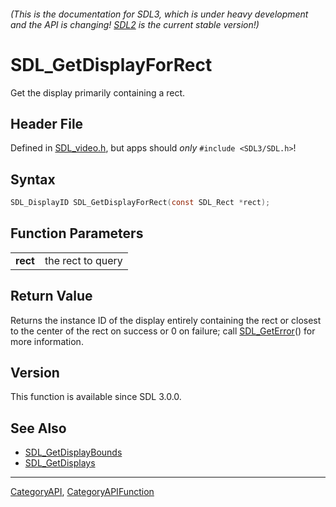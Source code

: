 ###### (This is the documentation for SDL3, which is under heavy development and the API is changing! [SDL2](https://wiki.libsdl.org/SDL2/) is the current stable version!)
# SDL_GetDisplayForRect

Get the display primarily containing a rect.

## Header File

Defined in [SDL_video.h](https://github.com/libsdl-org/SDL/blob/main/include/SDL3/SDL_video.h), but apps should _only_ `#include <SDL3/SDL.h>`!

## Syntax

```c
SDL_DisplayID SDL_GetDisplayForRect(const SDL_Rect *rect);

```

## Function Parameters

|              |                   |
| ------------ | ----------------- |
| **rect**     | the rect to query |

## Return Value

Returns the instance ID of the display entirely containing the rect or
closest to the center of the rect on success or 0 on failure; call
[SDL_GetError](SDL_GetError)() for more information.

## Version

This function is available since SDL 3.0.0.

## See Also

* [SDL_GetDisplayBounds](SDL_GetDisplayBounds)
* [SDL_GetDisplays](SDL_GetDisplays)

----
[CategoryAPI](CategoryAPI), [CategoryAPIFunction](CategoryAPIFunction)

